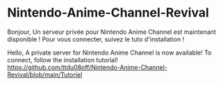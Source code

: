 # Nintendo-Anime-Channel-Revival
Bonjour,
Un serveur privée pour Nintendo Anime Channel est maintenant disponible !
Pour vous connecter, suivez le tuto d'installation !

Hello,
A private server for Nintendo Anime Channel is now available!
To connect, follow the installation tutorial!
https://github.com/ttdu08off/Nintendo-Anime-Channel-Revival/blob/main/Tutoriel
